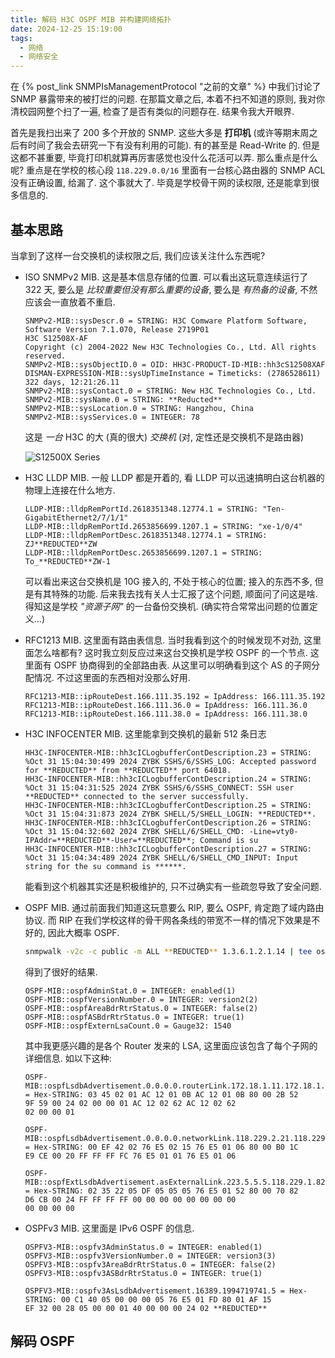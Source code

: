 ```yaml
---
title: 解码 H3C OSPF MIB 并构建网络拓扑
date: 2024-12-25 15:19:00
tags:
  - 网络
  - 网络安全
---
```


在 {% post_link SNMPIsManagementProtocol "之前的文章" %} 中我们讨论了 SNMP 暴露带来的被打烂的问题. 在那篇文章之后, 本着不扫不知道的原则, 我对你清校园网整个扫了一遍, 检查了是否有类似的问题存在. 结果令我大开眼界.

<!-- more -->

首先是我扫出来了 200 多个开放的 SNMP. 这些大多是 **打印机** (或许等期末周之后有时间了我会去研究一下有没有利用的可能). 有的甚至是 Read-Write 的. 但是这都不甚重要, 毕竟打印机就算再厉害感觉也没什么花活可以弄. 那么重点是什么呢? 重点是在学校的核心段 `118.229.0.0/16` 里面有一台核心路由器的 SNMP ACL 没有正确设置, 给漏了. 这个事就大了. 毕竟是学校骨干网的读权限, 还是能拿到很多信息的.

## 基本思路

当拿到了这样一台交换机的读权限之后, 我们应该关注什么东西呢?

- ISO SNMPv2 MIB. 这是基本信息存储的位置. 可以看出这玩意连续运行了 322 天, 要么是 *比较重要但没有那么重要的设备*, 要么是 *有热备的设备*, 不然应该会一直放着不重启.

  ```text
  SNMPv2-MIB::sysDescr.0 = STRING: H3C Comware Platform Software, Software Version 7.1.070, Release 2719P01
  H3C S12508X-AF
  Copyright (c) 2004-2022 New H3C Technologies Co., Ltd. All rights reserved.
  SNMPv2-MIB::sysObjectID.0 = OID: HH3C-PRODUCT-ID-MIB::hh3cS12508XAF
  DISMAN-EXPRESSION-MIB::sysUpTimeInstance = Timeticks: (2786528611) 322 days, 12:21:26.11
  SNMPv2-MIB::sysContact.0 = STRING: New H3C Technologies Co., Ltd.
  SNMPv2-MIB::sysName.0 = STRING: **Reducted**
  SNMPv2-MIB::sysLocation.0 = STRING: Hangzhou, China
  SNMPv2-MIB::sysServices.0 = INTEGER: 78
  ```

  这是 *一台* H3C 的大 (真的很大) *交换机* (对, 定性还是交换机不是路由器)

  ![S12500X Series](./DecodingH3COSPFMIB/S12500X.jpg)

- H3C LLDP MIB. 一般 LLDP 都是开着的, 看 LLDP 可以迅速搞明白这台机器的物理上连接在什么地方.

  ```text
  LLDP-MIB::lldpRemPortId.2618351348.12774.1 = STRING: "Ten-GigabitEthernet2/7/1/1"
  LLDP-MIB::lldpRemPortId.2653856699.1207.1 = STRING: "xe-1/0/4"
  LLDP-MIB::lldpRemPortDesc.2618351348.12774.1 = STRING: ZJ**REDUCTED**ZW
  LLDP-MIB::lldpRemPortDesc.2653856699.1207.1 = STRING: To_**REDUCTED**ZW-1
  ```

  可以看出来这台交换机是 10G 接入的, 不处于核心的位置; 接入的东西不多, 但是有其特殊的功能. 后来我去找有关人士汇报了这个问题, 顺面问了问这是啥. 得知这是学校 *"资源子网"* 的一台备份交换机. (确实符合常常出问题的位置定义...)

- RFC1213 MIB. 这里面有路由表信息. 当时我看到这个的时候发现不对劲, 这里面怎么啥都有? 这时我立刻反应过来这台交换机是学校 OSPF 的一个节点. 这里面有 OSPF 协商得到的全部路由表. 从这里可以明确看到这个 AS 的子网分配情况. 不过这里面的东西相对没那么好用.

  ```text
  RFC1213-MIB::ipRouteDest.166.111.35.192 = IpAddress: 166.111.35.192
  RFC1213-MIB::ipRouteDest.166.111.36.0 = IpAddress: 166.111.36.0
  RFC1213-MIB::ipRouteDest.166.111.38.0 = IpAddress: 166.111.38.0
  ```

- H3C INFOCENTER MIB. 这里能拿到交换机的最新 512 条日志

  ```text
  HH3C-INFOCENTER-MIB::hh3cICLogbufferContDescription.23 = STRING: %Oct 31 15:04:30:499 2024 ZYBK SSHS/6/SSHS_LOG: Accepted password for **REDUCTED** from **REDUCTED** port 64018.
  HH3C-INFOCENTER-MIB::hh3cICLogbufferContDescription.24 = STRING: %Oct 31 15:04:31:525 2024 ZYBK SSHS/6/SSHS_CONNECT: SSH user **REDUCTED** connected to the server successfully.
  HH3C-INFOCENTER-MIB::hh3cICLogbufferContDescription.25 = STRING: %Oct 31 15:04:31:873 2024 ZYBK SHELL/5/SHELL_LOGIN: **REDUCTED**.
  HH3C-INFOCENTER-MIB::hh3cICLogbufferContDescription.26 = STRING: %Oct 31 15:04:32:602 2024 ZYBK SHELL/6/SHELL_CMD: -Line=vty0-IPAddr=**REDUCTED**-User=**REDUCTED**; Command is su
  HH3C-INFOCENTER-MIB::hh3cICLogbufferContDescription.27 = STRING: %Oct 31 15:04:34:489 2024 ZYBK SHELL/6/SHELL_CMD_INPUT: Input string for the su command is ******.
  ```

  能看到这个机器其实还是积极维护的, 只不过确实有一些疏忽导致了安全问题.

- OSPF MIB. 通过前面我们知道这玩意要么 RIP, 要么 OSPF, 肯定跑了域内路由协议. 而 RIP 在我们学校这样的骨干网各条线的带宽不一样的情况下效果是不好的, 因此大概率 OSPF. 

  ```sh
  snmpwalk -v2c -c public -m ALL **REDUCTED** 1.3.6.1.2.1.14 | tee ospf.txt
  ```

  得到了很好的结果.

  ```text
  OSPF-MIB::ospfAdminStat.0 = INTEGER: enabled(1)
  OSPF-MIB::ospfVersionNumber.0 = INTEGER: version2(2)
  OSPF-MIB::ospfAreaBdrRtrStatus.0 = INTEGER: false(2)
  OSPF-MIB::ospfASBdrRtrStatus.0 = INTEGER: true(1)
  OSPF-MIB::ospfExternLsaCount.0 = Gauge32: 1540
  ```

  其中我更感兴趣的是各个 Router 发来的 LSA, 这里面应该包含了每个子网的详细信息. 如以下这种:

  ```text
  OSPF-MIB::ospfLsdbAdvertisement.0.0.0.0.routerLink.172.18.1.11.172.18.1.11 = Hex-STRING: 03 45 02 01 AC 12 01 0B AC 12 01 0B 80 00 2B 52 
  9F 59 00 24 02 00 00 01 AC 12 02 62 AC 12 02 62 
  02 00 00 01 
  
  OSPF-MIB::ospfLsdbAdvertisement.0.0.0.0.networkLink.118.229.2.21.118.229.1.6 = Hex-STRING: 00 EF 42 02 76 E5 02 15 76 E5 01 06 80 00 B0 1C 
  E9 CE 00 20 FF FF FF FC 76 E5 01 01 76 E5 01 06 
  
  OSPF-MIB::ospfExtLsdbAdvertisement.asExternalLink.223.5.5.5.118.229.1.82 = Hex-STRING: 02 35 22 05 DF 05 05 05 76 E5 01 52 80 00 70 82 
  D6 CB 00 24 FF FF FF FF 00 00 00 00 00 00 00 00 
  00 00 00 00 
  ```

- OSPFv3 MIB. 这里面是 IPv6 OSPF 的信息.

  ```text
  OSPFV3-MIB::ospfv3AdminStatus.0 = INTEGER: enabled(1)
  OSPFV3-MIB::ospfv3VersionNumber.0 = INTEGER: version3(3)
  OSPFV3-MIB::ospfv3AreaBdrRtrStatus.0 = INTEGER: false(2)
  OSPFV3-MIB::ospfv3ASBdrRtrStatus.0 = INTEGER: true(1)
  
  OSPFV3-MIB::ospfv3AsLsdbAdvertisement.16389.1994719741.5 = Hex-STRING: 00 C1 40 05 00 00 00 05 76 E5 01 FD 80 01 AF 15 
  EF 32 00 28 05 00 00 01 40 00 00 00 24 02 **REDUCTED**
  ```

  

## 解码 OSPF

